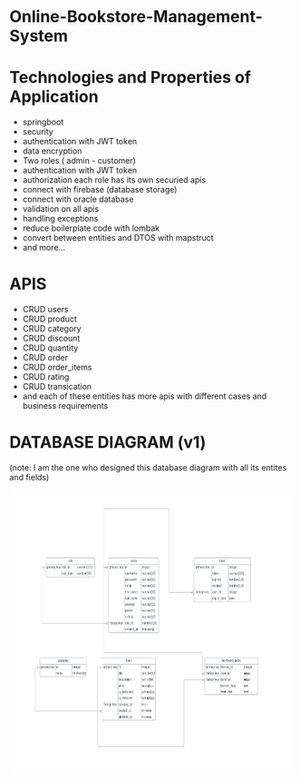 # Online-Bookstore-Management-System

# Technologies and Properties of Application

- springboot
- security 
- authentication with JWT token
- data encryption
- Two roles ( admin - customer)
- authentication with JWT token
- authorization each role has its own securied apis
- connect with firebase (database storage)
- connect with oracle database
- validation on all apis
- handling exceptions
- reduce boilerplate code with lombak
- convert between entities and DTOS with mapstruct
- and more...

# APIS
- CRUD users
- CRUD product
- CRUD category
- CRUD discount
- CRUD quantity
- CRUD order
- CRUD order_items
- CRUD rating
- CRUD transication
- and each of these entities has more apis with different  cases and business  requirements


# DATABASE DIAGRAM (v1)
(note: I am the one who designed this database diagram with all its entites and fields)

<img src = "/src/main/resources/database_diagram.PNG" height="500" width="500">


